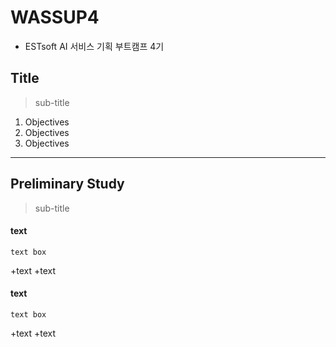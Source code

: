 # WASSUP4
* ESTsoft AI 서비스 기획 부트캠프 4기

## Title
> sub-title
1. Objectives
2. Objectives
3. Objectives
--------------
## Preliminary Study
> sub-title
#### text

    text box

+text
    +text
    
#### text

    text box

+text
    +text

